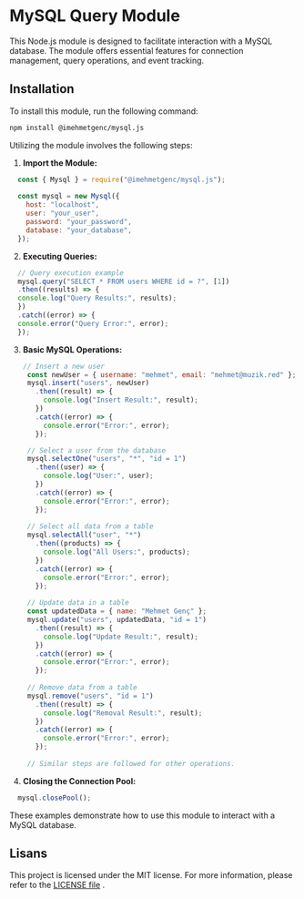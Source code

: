 # MySQL Query Module

This Node.js module is designed to facilitate interaction with a MySQL database. The module offers essential features for connection management, query operations, and event tracking.

## Installation

To install this module, run the following command:

```bash
npm install @imehmetgenc/mysql.js
```

Utilizing the module involves the following steps:

1. **Import the Module:**

```javascript
  const { Mysql } = require("@imehmetgenc/mysql.js");
  
  const mysql = new Mysql({
    host: "localhost",
    user: "your_user",
    password: "your_password",
    database: "your_database",
  });
```

2. **Executing Queries:**

```javascript
  // Query execution example
  mysql.query("SELECT * FROM users WHERE id = ?", [1])
  .then((results) => {
  console.log("Query Results:", results);
  })
  .catch((error) => {
  console.error("Query Error:", error);
  });
```

3. **Basic MySQL Operations:**

   ```javascript
   // Insert a new user
    const newUser = { username: "mehmet", email: "mehmet@muzik.red" };
    mysql.insert("users", newUser)
      .then((result) => {
        console.log("Insert Result:", result);
      })
      .catch((error) => {
        console.error("Error:", error);
      });
   
    // Select a user from the database
    mysql.selectOne("users", "*", "id = 1")
      .then((user) => {
        console.log("User:", user);
      })
      .catch((error) => {
        console.error("Error:", error);
      });
    
    // Select all data from a table
    mysql.selectAll("user", "*")
      .then((products) => {
        console.log("All Users:", products);
      })
      .catch((error) => {
        console.error("Error:", error);
      });
    
    // Update data in a table
    const updatedData = { name: "Mehmet Genç" };
    mysql.update("users", updatedData, "id = 1")
      .then((result) => {
        console.log("Update Result:", result);
      })
      .catch((error) => {
        console.error("Error:", error);
      });
    
    // Remove data from a table
    mysql.remove("users", "id = 1")
      .then((result) => {
        console.log("Removal Result:", result);
      })
      .catch((error) => {
        console.error("Error:", error);
      });
    
    // Similar steps are followed for other operations.
   ```

4. **Closing the Connection Pool:**

```javascript
  mysql.closePool();
```

These examples demonstrate how to use this module to interact with a MySQL database.

## Lisans

This project is licensed under the MIT license. For more information, please refer to the [LICENSE file](LICENSE) .
